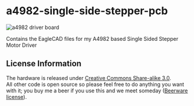 a4982-single-side-stepper-pcb
=============================

![a4982 driver board](http://www.jaredwolff.com/img/originals/single-side-stepper-motor-driver-assembled.jpg)

Contains the EagleCAD files for my A4982 based Single Sided Stepper Motor Driver

License Information
-------------------
The hardware is released under [Creative Commons Share-alike 3.0](http://creativecommons.org/licenses/by-sa/3.0/).  
All other code is open source so please feel free to do anything you want with it; you buy me a beer if you use this and we meet someday ([Beerware license](http://en.wikipedia.org/wiki/Beerware)).
